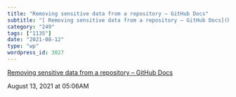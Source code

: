 ```yaml
---
title: "Removing sensitive data from a repository – GitHub Docs"
subtitle: "[ Removing sensitive data from a repository – GitHub Docs](https://docs.github.com/en/github/authent..."
category: "249"
tags: ["1135"]
date: "2021-08-12"
type: "wp"
wordpress_id: 3027
---
```

[ Removing sensitive data from a repository – GitHub Docs](https://docs.github.com/en/github/authenticating-to-github/keeping-your-account-and-data-secure/removing-sensitive-data-from-a-repository)
 
August 13, 2021 at 05:06AM